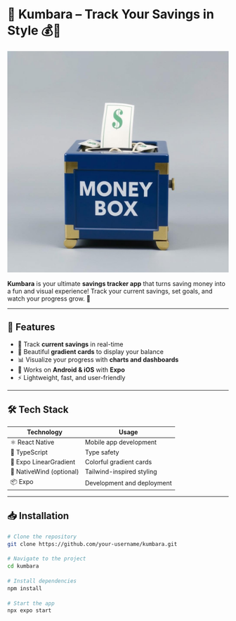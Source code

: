 # 🎵 Kumbara – Track Your Savings in Style 💰🌈

![Kumbara Logo](./assets/kumbara.jpg)

**Kumbara** is your ultimate **savings tracker app** that turns saving money into a fun and visual experience! Track your current savings, set goals, and watch your progress grow. 🚀

---

## 🌟 Features

- 💸 Track **current savings** in real-time  
- 🎨 Beautiful **gradient cards** to display your balance  
- 📊 Visualize your progress with **charts and dashboards**  
- 📱 Works on **Android & iOS** with **Expo**  
- ⚡ Lightweight, fast, and user-friendly  

---

## 🛠️ Tech Stack

| Technology | Usage |
|------------|-------|
| ⚛️ React Native | Mobile app development |
| 📝 TypeScript | Type safety |
| 🌈 Expo LinearGradient | Colorful gradient cards |
| 🎨 NativeWind (optional) | Tailwind-inspired styling |
| 📦 Expo | Development and deployment |

---

## 📥 Installation

```bash
# Clone the repository
git clone https://github.com/your-username/kumbara.git

# Navigate to the project
cd kumbara

# Install dependencies
npm install

# Start the app
npx expo start
